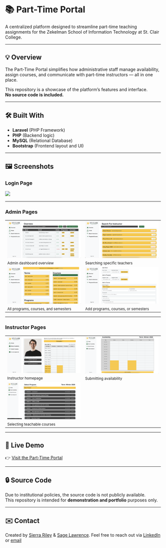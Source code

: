 # 📚 Part-Time Portal

A centralized platform designed to streamline part-time teaching assignments for the Zekelman School of Information Technology at St. Clair College.

---

## 💡 Overview

The Part-Time Portal simplifies how administrative staff manage availability, assign courses, and communicate with part-time instructors — all in one place.

This repository is a showcase of the platform’s features and interface.  
**No source code is included.**

---

## 🛠️ Built With

- **Laravel** (PHP Framework)
- **PHP** (Backend logic)
- **MySQL** (Relational Database)
- **Bootstrap** (Frontend layout and UI)

---

## 🖼️ Screenshots

<!-- Login alone -->
### Login Page
<img src="login.png" width="400"/>

---

### Admin Pages

<table>
  <tr>
    <td><img src="overview.png" width="300"/><br><sub>Admin dashboard overview</sub></td>
    <td><img src="search.png" width="300"/><br><sub>Searching specific teachers</sub></td>
  </tr>
  <tr>
    <td><img src="programs.png" width="300"/><br><sub>All programs, courses, and semesters</sub></td>
    <td><img src="add.png" width="300"/><br><sub>Add programs, courses, or semesters</sub></td>
  </tr>
</table>

---

### Instructor Pages

<table>
  <tr>
    <td><img src="profile.png" width="300"/><br><sub>Instructor homepage</sub></td>
    <td><img src="availability.png" width="300"/><br><sub>Submitting availability</sub></td>
  </tr>
  <tr>
    <td><img src="courses.png" width="300"/><br><sub>Selecting teachable courses</sub></td>
    <td></td>
  </tr>
</table>


---

## 🔗 Live Demo

👉 [Visit the Part-Time Portal](https://ptportal.scweb.ca/ptp14/)

---

## 🔒 Source Code

Due to institutional policies, the source code is not publicly available.  
This repository is intended for **demonstration and portfolio** purposes only.

---

## ✉️ Contact

Created by [Sierra Riley](@sierrariley)  & [Sage Lawrence](@sagelawrence04).
Feel free to reach out via [LinkedIn](https://www.linkedin.com/in/sierra-riley-a4a267146/) or [email](mailto:sierrariley95@gmail.com)


